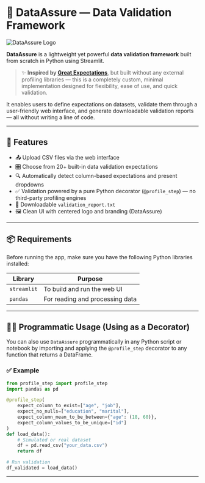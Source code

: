 # 🧪 DataAssure — Data Validation Framework

![DataAssure Logo](dataassure_logo.png)

**DataAssure** is a lightweight yet powerful **data validation framework** built from scratch in Python using Streamlit.

> ✨ **Inspired by [Great Expectations](https://greatexpectations.io/)**, but built without any external profiling libraries — this is a completely custom, minimal implementation designed for flexibility, ease of use, and quick validation.

It enables users to define expectations on datasets, validate them through a user-friendly web interface, and generate downloadable validation reports — all without writing a line of code.

---

## 🚀 Features

- 📤 Upload CSV files via the web interface  
- 🎛️ Choose from 20+ built-in data validation expectations  
- 🔍 Automatically detect column-based expectations and present dropdowns  
- ✅ Validation powered by a pure Python decorator (`@profile_step`) — no third-party profiling engines  
- 📄 Downloadable `validation_report.txt`  
- 🖼️ Clean UI with centered logo and branding (DataAssure)

---

## 📦 Requirements

Before running the app, make sure you have the following Python libraries installed:

| Library     | Purpose                          |
|-------------|----------------------------------|
| `streamlit` | To build and run the web UI      |
| `pandas`    | For reading and processing data  |

---

## 🧑‍💻 Programmatic Usage (Using as a Decorator)

You can also use `DataAssure` programmatically in any Python script or notebook by importing and applying the `@profile_step` decorator to any function that returns a DataFrame.

### ✅ Example

```python
from profile_step import profile_step
import pandas as pd

@profile_step(
    expect_column_to_exist=["age", "job"],
    expect_no_nulls=["education", "marital"],
    expect_column_mean_to_be_between={"age": (18, 60)},
    expect_column_values_to_be_unique=["id"]
)
def load_data():
    # Simulated or real dataset
    df = pd.read_csv("your_data.csv")
    return df

# Run validation
df_validated = load_data()
```
---
